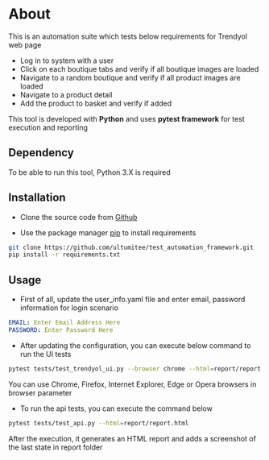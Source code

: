 # About

This is an automation suite which tests below requirements for Trendyol web page
* Log in to system with a user
* Click on each boutique tabs and verify if all boutique images are loaded
* Navigate to a random boutique and verify if all product images are loaded
* Navigate to a product detail
* Add the product to basket and verify if added

This tool is developed with **Python** and uses **pytest framework** for test execution and reporting

## Dependency

To be able to run this tool, Python 3.X is required

## Installation

* Clone the source code from [Github]("https://github.com/ultumitee/test_automation_framework")

* Use the package manager [pip](https://pip.pypa.io/en/stable/) to install requirements

```bash
git clone https://github.com/ultumitee/test_automation_framework.git
pip install -r requirements.txt
```

## Usage
* First of all, update the user_info.yaml file and enter email, password information for login scenario
```yaml
EMAIL: Enter Email Address Here
PASSWORD: Enter Password Here
```
* After updating the configuration, you can execute below command to run the UI tests

```bash
pytest tests/test_trendyol_ui.py --browser chrome --html=report/report.html
```
You can use Chrome, Firefox, Internet Explorer, Edge or Opera browsers in browser parameter

* To run the api tests, you can execute the command below
```bash
pytest tests/test_api.py --html=report/report.html
```

After the execution, it generates an HTML report and adds a screenshot of the last state in report folder
